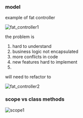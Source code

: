 ### model

example of fat controller


![fat_controller1](https://cloud.githubusercontent.com/assets/83296/3944549/c7c717c0-260a-11e4-91c3-ca16a1667158.PNG)

the problem is 

1. hard to understand
2. business logic not encapsulated
3. more conflicts in code
4. new features hard to implement
5. 

will need to refactor to

![fat_controller2](https://cloud.githubusercontent.com/assets/83296/3944552/ee623446-260a-11e4-8c6a-4b728bf50433.PNG)

### scope vs class methods

![scope1](https://cloud.githubusercontent.com/assets/83296/3945247/6e6cb49c-2636-11e4-87de-0ec99ecf4621.PNG)


